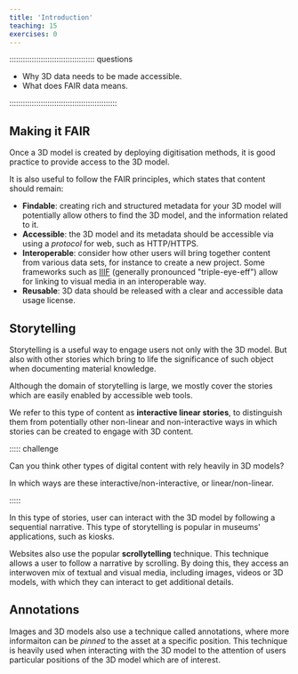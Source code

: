 ```yaml
---
title: 'Introduction'
teaching: 15
exercises: 0
---
```


:::::::::::::::::::::::::::::::::::::: questions 

- Why 3D data needs to be made accessible.
- What does FAIR data means.

::::::::::::::::::::::::::::::::::::::::::::::::

## Making it FAIR

Once a 3D model is created by deploying digitisation methods,
it is good practice to provide access to the 3D model.

It is also useful to follow the FAIR principles, which states 
that content should remain:

- **Findable**: creating rich and structured metadata for your 3D model will potentially allow others to find the 3D model, and the information related to it.
- **Accessible**: the 3D model and its metadata should be
accessible via using a *protocol* for web, such as HTTP/HTTPS.
- **Interoperable**: consider how other users will bring together content
from various data sets, for instance to create a new project. Some frameworks such as [IIIF](https://github.com/IIIF/awesome-iiif) (generally pronounced "triple-eye-eff") allow for linking to visual media in an interoperable way.
- **Reusable**: 3D data should be 
released with a clear and accessible data usage license.


## Storytelling 

Storytelling is 
a useful way to engage users not only with the 3D model. But
also with other stories which 
bring to life the significance of such object
when documenting material knowledge.

Although the domain of storytelling is large,
we mostly cover the stories which are
easily enabled by accessible web tools.

We refer to this type of content as **interactive
linear stories**, to distinguish them
from potentially other non-linear and non-interactive 
ways in which stories
can be created to engage with 3D content.

::::: challenge

Can you think other types of digital content
with rely heavily in 3D models?

In which ways are these interactive/non-interactive,
or linear/non-linear.

::::: 

In this type of stories,
user can interact with the 3D model
by following a sequential narrative.
This type of storytelling
is popular in museums' applications, such as kiosks.

Websites also use the popular **scrollytelling** technique.
This technique allows a user to follow a narrative by scrolling.
By doing this, they access an interwoven mix of textual and visual
media, including images, videos or 3D models, with which they can
interact to get additional details.

## Annotations
Images and 3D models also use a technique called annotations,
where more informaiton can be *pinned* to the asset
at a specific position. This technique is heavily used when
interacting with the 3D model
to the attention of users particular positions of the
3D model which are of interest.
